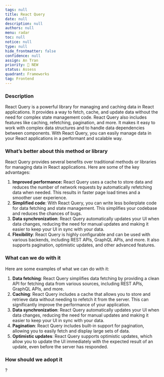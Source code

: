 ```yaml
---
tags: null
title: React Query
date: null
description: null
authors: null
menu: radar
toc: null
notice: null
type: null
hide_frontmatter: false
confidence: null
assign: An Tran
priority: 🌟 NEW
status: Assess
quadrant: Frameworks
tag: Frontend
---
```


<!-- table_of_contents 570b108f-a120-4523-863c-a37915aee880 -->

### Description

React Query is a powerful library for managing and caching data in React applications. It provides a way to fetch, cache, and update data without the need for complex state management code. React Query also includes features like caching, refetching, pagination, and more. It makes it easy to work with complex data structures and to handle data dependencies between components. With React Query, you can easily manage data in your React applications in a performant and scalable way.

### What’s better about this method or library

React Query provides several benefits over traditional methods or libraries for managing data in React applications. Here are some of the key advantages:

1. **Improved performance:** React Query uses a cache to store data and reduces the number of network requests by automatically refetching data when needed. This results in faster page load times and a smoother user experience.
1. **Simplified code**: With React Query, you can write less boilerplate code for data fetching and state management. This simplifies your codebase and reduces the chances of bugs.
1. **Data synchronization**: React Query automatically updates your UI when data changes, reducing the need for manual updates and making it easier to keep your UI in sync with your data.
1. **Flexibility**: React Query is highly configurable and can be used with various backends, including REST APIs, GraphQL APIs, and more. It also supports pagination, optimistic updates, and other advanced features.

### What can we do with it

Here are some examples of what we can do with it:

1. **Data fetching**: React Query simplifies data fetching by providing a clean API for fetching data from various sources, including REST APIs, GraphQL APIs, and more.
1. **Caching**: React Query includes a cache that allows you to store and retrieve data without needing to refetch it from the server. This can significantly improve the performance of your application.
1. **Data synchronization**: React Query automatically updates your UI when data changes, reducing the need for manual updates and making it easier to keep your UI in sync with your data.
1. **Pagination**: React Query includes built-in support for pagination, allowing you to easily fetch and display large sets of data.
1. **Optimistic updates**: React Query supports optimistic updates, which allow you to update the UI immediately with the expected result of an update, even before the server has responded.

### How should we adopt it

?

<!-- child_database 0be2c93b-585a-4e11-b209-81b091689bd8 -->
